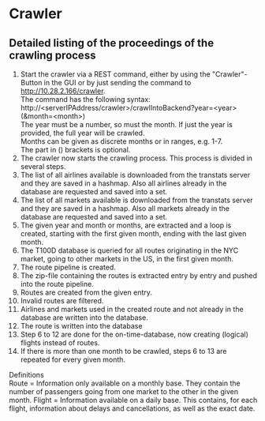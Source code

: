 
# Crawler
## Detailed listing of the proceedings of the crawling process
1. Start the crawler via a REST command, either by using the "Crawler"-Button in the GUI or by just sending the command to http://10.28.2.166/crawler.  
The command has the following syntax: http://\<serverIPAddress/crawler\>/crawlIntoBackend?year=\<year\>(&month=\<month\>)  
The year must be a number, so must the month. If just the year is provided, the full year will be crawled.  
Months can be given as discrete months or in ranges, e.g. 1-7.  
The part in () brackets is optional.  
2. The crawler now starts the crawling process. This process is divided in several steps.
3. The list of all airlines available is downloaded from the transtats server and they are saved in a hashmap.
Also all airlines already in the database are requested and saved into a set.
4. The list of all markets available is downloaded from the transtats server and they are saved in a hashmap.
Also all markets already in the database are requested and saved into a set.
5. The given year and month or months, are extracted and a loop is created, starting with the first given month, ending with the last given month.
6. The T100D database is queried for all routes originating in the NYC market, going to other markets in the US, in the first given month.
7. The route pipeline is created.
8. The zip-file containing the routes is extracted entry by entry and pushed into the route pipeline.
9. Routes are created from the given entry.
10. Invalid routes are filtered.
11. Airlines and markets used in the created route and not already in the database are written into the database.
12. The route is written into the database
13. Step 6 to 12 are done for the on-time-database, now creating (logical) flights instead of routes.
14. If there is more than one month to be crawled, steps 6 to 13 are repeated for every given month.

Definitions  
Route = Information only available on a monthly base. They contain the number of passengers going from one market to the other in the given month.
Flight = Information available on a daily base. This contains, for each flight, information about delays and cancellations, as well as the exact date.
